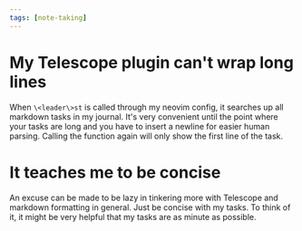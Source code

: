 ```yaml
---
tags: [note-taking]
---
```


# My Telescope plugin can't wrap long lines

When `\<leader\>st` is called through my neovim config,
it searches up all markdown tasks in my journal. It's
very convenient until the point where your tasks are long
and you have to insert a newline for easier human parsing.
Calling the function again will only show the first line of
the task.

# It teaches me to be concise

An excuse can be made to be lazy in tinkering more with Telescope
and markdown formatting in general. Just be concise with my tasks.
To think of it, it might be very helpful that my tasks are as minute
as possible.
